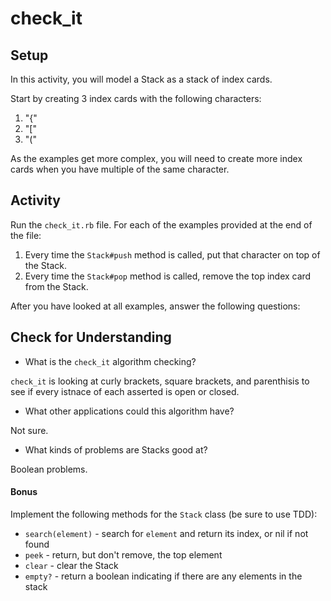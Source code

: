 # check_it

## Setup

In this activity, you will model a Stack as a stack of index cards.

Start by creating 3 index cards with the following characters:

1. "{"
1. "["
1. "("

As the examples get more complex, you will need to create more index cards when you have multiple of the same character.

## Activity

Run the `check_it.rb` file. For each of the examples provided at the end of the file:

1. Every time the `Stack#push` method is called, put that character on top of the Stack.
1. Every time the `Stack#pop` method is called, remove the top index card from the Stack.

After you have looked at all examples, answer the following questions:

## Check for Understanding

* What is the `check_it` algorithm checking?

`check_it` is looking at curly brackets, square brackets, and parenthisis to see if every istnace of each asserted is open or closed.

* What other applications could this algorithm have?

Not sure.

* What kinds of problems are Stacks good at?

Boolean problems.

#### Bonus

Implement the following methods for the `Stack` class (be sure to use TDD):

* `search(element)` - search for `element` and return its index, or nil if not found
* `peek` - return, but don't remove, the top element
* `clear` - clear the Stack
* `empty?` - return a boolean indicating if there are any elements in the stack
